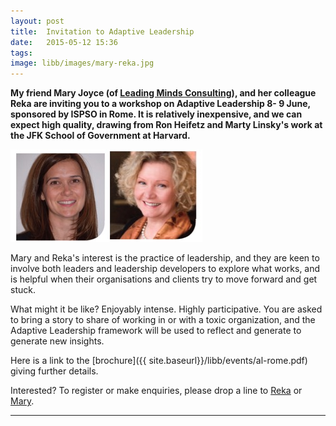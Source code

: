 ```yaml
---
layout: post
title:  Invitation to Adaptive Leadership
date:   2015-05-12 15:36
tags:  
image: libb/images/mary-reka.jpg
---
```


**My friend Mary Joyce (of <a href="http://www.leadingmindsconsulting.com" target="_blank">Leading Minds Consulting</a>), and her colleague Reka are inviting you to a workshop on Adaptive Leadership 8- 9 June, sponsored by ISPSO in Rome. It is relatively inexpensive, and we can expect high quality, drawing from Ron Heifetz and Marty Linsky's work at the JFK School of Government at Harvard.**

![](/libb/images/mary-reka.jpg)

Mary and Reka's interest is the practice of leadership, and they are keen to involve both leaders and leadership developers to explore what works, and is helpful when their organisations and clients try to move forward and get stuck.

What might it be like? Enjoyably intense. Highly participative. You are asked to bring a story to share of working in or with a toxic organization, and the Adaptive Leadership framework will be used to reflect and generate to generate new insights. 

Here is a link to the [brochure]({{ site.baseurl}}/libb/events/al-rome.pdf) giving further details. 

Interested? To register or make enquiries, please drop a line to <a href="mailto:rekaczegledi@yahool.co.uk">Reka</a> or <a href="mailto:maryjoyce@leadingmindsconsulting.com">Mary</a>.

__________________
